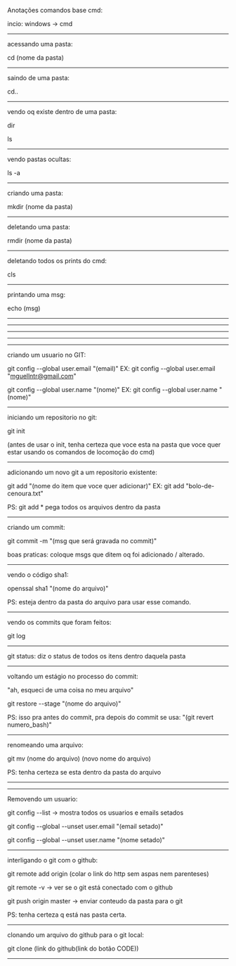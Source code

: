 Anotações comandos base cmd:

incio: windows -> cmd

__________________________________________________________________________

acessando uma pasta:

cd (nome da pasta)

__________________________________________________________________________

saindo de uma pasta:

cd..

__________________________________________________________________________

vendo oq existe dentro de uma pasta:

dir

ls

__________________________________________________________________________

vendo pastas ocultas:

ls -a

__________________________________________________________________________

criando uma pasta:

mkdir (nome da pasta)

__________________________________________________________________________

deletando uma pasta:

rmdir (nome da pasta)

__________________________________________________________________________

deletando todos os prints do cmd:

cls

__________________________________________________________________________

printando uma msg:

echo (msg)

__________________________________________________________________________
__________________________________________________________________________
__________________________________________________________________________
__________________________________________________________________________
__________________________________________________________________________

criando um usuario no GIT:

git config --global user.email "(email)"
EX: git config --global user.email "mguellntr@gmail.com"

git config --global user.name "(nome)"
EX: git config --global user.name "(nome)"

__________________________________________________________________________

iniciando um repositorio no git:

git init

(antes de usar o init, tenha certeza que voce esta na pasta que voce quer estar usando os comandos de locomoção do cmd)

__________________________________________________________________________

adicionando um novo git a um repositorio existente:

git add "(nome do item que voce quer adicionar)"
EX: git add "bolo-de-cenoura.txt"

PS: git add * pega todos os arquivos dentro da pasta

__________________________________________________________________________

criando um commit:

git commit -m "(msg que será gravada no commit)"

boas praticas: coloque msgs que ditem oq foi adicionado / alterado.

__________________________________________________________________________

vendo o código sha1:

openssal sha1 "(nome do arquivo)"

PS: esteja dentro da pasta do arquivo para usar esse comando.

__________________________________________________________________________

vendo os commits que foram feitos:

git log

__________________________________________________________________________

git status: diz o status de todos os itens dentro daquela pasta

__________________________________________________________________________

voltando um estágio no processo do commit:

"ah, esqueci de uma coisa no meu arquivo"

git restore --stage "(nome do arquivo)"

PS: isso pra antes do commit, pra depois do commit se usa: "(git revert numero_bash)"
__________________________________________________________________________

renomeando uma arquivo:

git mv (nome do arquivo) (novo nome do arquivo)

PS: tenha certeza se esta dentro da pasta do arquivo

__________________________________________________________________________
__________________________________________________________________________

Removendo um usuario:

git config --list -> mostra todos os usuarios e emails setados

git config --global --unset user.email "(email setado)"

git config --global --unset user.name "(nome setado)"

__________________________________________________________________________

interligando o git com o github:

git remote add origin (colar o link do http sem aspas nem parenteses)

git remote -v -> ver se o git está conectado com o github

git push origin master -> enviar conteudo da pasta para o git

PS: tenha certeza q está nas pasta certa.

__________________________________________________________________________

clonando um arquivo do github para o git local:

git clone (link do github(link do botão CODE))

__________________________________________________________________________
